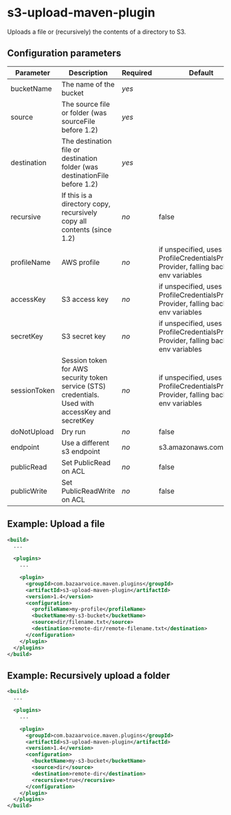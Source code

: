 s3-upload-maven-plugin
======================
Uploads a file or (recursively) the contents of a directory to S3.

Configuration parameters
------------------------

| Parameter | Description | Required | Default |
|-----------|-------------|----------|---------|
|bucketName|The name of the bucket|*yes*| |
|source|The source file or folder (was sourceFile before 1.2)|*yes*| |
|destination|The destination file or destination folder (was destinationFile before 1.2)| *yes*| |
|recursive|If this is a directory copy, recursively copy all contents (since 1.2)| *no* | false |
|profileName|AWS profile | *no* | if unspecified, uses the ProfileCredentialsProvider Provider, falling back to env variables |
|accessKey|S3 access key | *no* | if unspecified, uses the ProfileCredentialsProvider Provider, falling back to env variables |
|secretKey|S3 secret key | *no* | if unspecified, uses the ProfileCredentialsProvider Provider, falling back to env variables |
|sessionToken|Session token for AWS security token service (STS) credentials. Used with accessKey and secretKey | *no* | if unspecified, uses the ProfileCredentialsProvider Provider, falling back to env variables |
|doNotUpload|Dry run| *no* | false |
|endpoint|Use a different s3 endpoint| *no* | s3.amazonaws.com |
|publicRead|Set PublicRead on ACL | *no* | false |
|publicWrite|Set PublicReadWrite on ACL | *no* | false |

Example: Upload a file
----------------------
```xml
<build>
  ...

  <plugins>
    ...

    <plugin>
      <groupId>com.bazaarvoice.maven.plugins</groupId>
      <artifactId>s3-upload-maven-plugin</artifactId>
      <version>1.4</version>
      <configuration>
        <profileName>my-profile</profileName>
        <bucketName>my-s3-bucket</bucketName>
        <source>dir/filename.txt</source>
        <destination>remote-dir/remote-filename.txt</destination>
      </configuration>
    </plugin>
  </plugins>
</build>
```

Example: Recursively upload a folder
------------------------------------
```xml
<build>
  ...

  <plugins>
    ...

    <plugin>
      <groupId>com.bazaarvoice.maven.plugins</groupId>
      <artifactId>s3-upload-maven-plugin</artifactId>
      <version>1.4</version>
      <configuration>
        <bucketName>my-s3-bucket</bucketName>
        <source>dir</source>
        <destination>remote-dir</destination>
        <recursive>true</recursive>
      </configuration>
    </plugin>
  </plugins>
</build>
```

